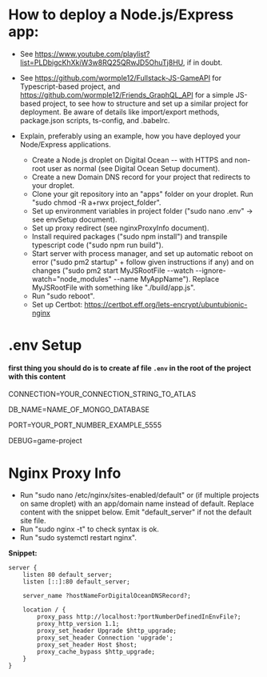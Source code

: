 How to deploy a Node.js/Express app:
===============================

- See https://www.youtube.com/playlist?list=PLDbigcKhXkiW3w8RQ25QRwJD5OhuTj8HU, if in doubt.

- See https://github.com/wormple12/Fullstack-JS-GameAPI for Typescript-based project, and https://github.com/wormple12/Friends_GraphQL_API for a simple JS-based project, to see how to structure and set up a similar project for deployment. Be aware of details like import/export methods, package.json scripts, ts-config, and .babelrc.

- Explain, preferably using an example, how you have deployed your Node/Express applications.
	- Create a Node.js droplet on Digital Ocean -- with HTTPS and non-root user as normal (see Digital Ocean Setup document).
	- Create a new Domain DNS record for your project that redirects to your droplet.
	- Clone your git repository into an "apps" folder on your droplet. Run "sudo chmod -R a+rwx project_folder".
	- Set up environment variables in project folder ("sudo nano .env" -> see envSetup document).
	- Set up proxy redirect (see nginxProxyInfo document).
	- Install required packages ("sudo npm install") and transpile typescript code ("sudo npm run build").
	- Start server with process manager, and set up automatic reboot on error ("sudo pm2 startup" + follow given instructions if any) and on changes ("sudo pm2 start MyJSRootFile --watch --ignore-watch="node_modules" --name MyAppName"). Replace MyJSRootFile with something like "./build/app.js".
	- Run "sudo reboot".
	- Set up Certbot: https://certbot.eff.org/lets-encrypt/ubuntubionic-nginx


.env Setup
======================

#### first thing you should do is to create af file `.env` in the root of the project with this content

CONNECTION=YOUR_CONNECTION_STRING_TO_ATLAS

DB_NAME=NAME_OF_MONGO_DATABASE

PORT=YOUR_PORT_NUMBER_EXAMPLE_5555

DEBUG=game-project


Nginx Proxy Info
========================

- Run "sudo nano /etc/nginx/sites-enabled/default" or (if multiple projects on same droplet) with an app/domain name instead of default. Replace content with the snippet below. Emit "default_server" if not the default site file.
- Run "sudo nginx -t" to check syntax is ok.
- Run "sudo systemctl restart nginx".

**Snippet:**

	server {
		listen 80 default_server;
		listen [::]:80 default_server;

		server_name ?hostNameForDigitalOceanDNSRecord?;

		location / {
			proxy_pass http://localhost:?portNumberDefinedInEnvFile?;
			proxy_http_version 1.1;
			proxy_set_header Upgrade $http_upgrade;
			proxy_set_header Connection 'upgrade';
			proxy_set_header Host $host;
			proxy_cache_bypass $http_upgrade;
		}
	}
